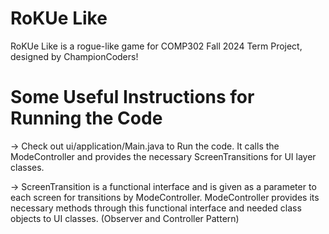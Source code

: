 # RoKUe Like
RoKUe Like is a rogue-like game for COMP302 Fall 2024 Term Project, designed by ChampionCoders!

# Some Useful Instructions for Running the Code
-> Check out ui/application/Main.java to Run the code. It calls the ModeController and provides the necessary ScreenTransitions for UI layer classes.

-> ScreenTransition is a functional interface and is given as a parameter to each screen for transitions by ModeController. ModeController provides its necessary methods through this functional interface and needed class objects to UI classes. (Observer and Controller Pattern)
